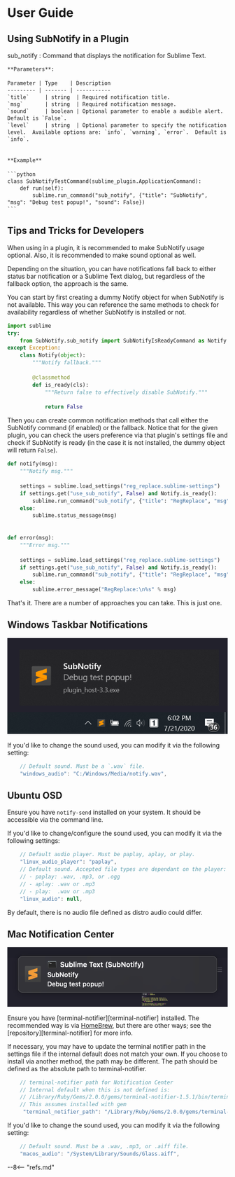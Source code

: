 # User Guide

## Using SubNotify in a Plugin

sub_notify
: 
    Command that displays the notification for Sublime Text.

    **Parameters**:

    Parameter | Type    | Description
    --------- | ------- | -----------
    `title`     | string  | Required notification title.
    `msg`       | string  | Required notification message.
    `sound`     | boolean | Optional parameter to enable a audible alert. Default is `False`.
    `level`     | string  | Optional parameter to specify the notification level.  Available options are: `info`, `warning`, `error`.  Default is `info`.


    **Example**

    ```python
    class SubNotifyTestCommand(sublime_plugin.ApplicationCommand):
        def run(self):
            sublime.run_command("sub_notify", {"title": "SubNotify", "msg": "Debug test popup!", "sound": False})
    ```

## Tips and Tricks for Developers

When using in a plugin, it is recommended to make SubNotify usage optional. Also, it is recommended to make sound
optional as well.

Depending on the situation, you can have notifications fall back to either status bar notification or a Sublime Text
dialog, but regardless of the fallback option, the approach is the same.

You can start by first creating a dummy Notify object for when SubNotify is not available.  This way you can reference
the same methods to check for availability regardless of whether SubNotify is installed or not.

```python
import sublime
try:
    from SubNotify.sub_notify import SubNotifyIsReadyCommand as Notify
except Exception:
    class Notify(object):
        """Notify fallback."""

        @classmethod
        def is_ready(cls):
            """Return false to effectively disable SubNotify."""

            return False
```

Then you can create common notification methods that call either the SubNotify command (if enabled) or the fallback.
Notice that for the given plugin, you can check the users preference via that plugin's settings file and check if
SubNotify is ready (in the case it is not installed, the dummy object will return `False`).

```python
def notify(msg):
    """Notify msg."""

    settings = sublime.load_settings("reg_replace.sublime-settings")
    if settings.get("use_sub_notify", False) and Notify.is_ready():
        sublime.run_command("sub_notify", {"title": "RegReplace", "msg": msg})
    else:
        sublime.status_message(msg)


def error(msg):
    """Error msg."""

    settings = sublime.load_settings("reg_replace.sublime-settings")
    if settings.get("use_sub_notify", False) and Notify.is_ready():
        sublime.run_command("sub_notify", {"title": "RegReplace", "msg": msg, "level": "error"})
    else:
        sublime.error_message("RegReplace:\n%s" % msg)
```

That's it.  There are a number of approaches you can take.  This is just one.

## Windows Taskbar Notifications

![Example Windows](images/example-win.png)

If you'd like to change the sound used, you can modify it via the following setting:

```js
    // Default sound. Must be a `.wav` file.
    "windows_audio": "C:/Windows/Media/notify.wav",
```

## Ubuntu OSD

Ensure you have `notify-send` installed on your system.  It should be accessible via the command line.

If you'd like to change/configure the sound used, you can modify it via the following settings:

```js
    // Default audio player. Must be paplay, aplay, or play.
    "linux_audio_player": "paplay",
    // Default sound. Accepted file types are dependant on the player:
    // - paplay: .wav, .mp3, or .ogg
    // - aplay: .wav or .mp3
    // - play:  .wav or .mp3
    "linux_audio": null,
```

By default, there is no audio file defined as distro audio could differ.

## Mac Notification Center

![Example macOS](images/example-macos.png)

Ensure you have [terminal-notifier][terminal-notifier] installed.  The recommended way is via [HomeBrew](https://brew.sh/),
but there are other ways; see the [repository][terminal-notifier] for more info.

If necessary, you may have to update the terminal notifier path in the settings file if the internal default does not
match your own. If you choose to install via another method, the path may be different. The path should be defined as
the absolute path to terminal-notifier.

```javascript
    // terminal-notifier path for Notification Center
    // Internal default when this is not defined is:
    // /Library/Ruby/Gems/2.0.0/gems/terminal-notifier-1.5.1/bin/terminal-notifier
    // This assumes installed with gem
     "terminal_notifier_path": "/Library/Ruby/Gems/2.0.0/gems/terminal-notifier-1.5.1/bin/terminal-notifier"
```

If you'd like to change the sound used, you can modify it via the following setting:

```js
    // Default sound. Must be a .wav, .mp3, or .aiff file.
    "macos_audio": "/System/Library/Sounds/Glass.aiff",
```

--8<-- "refs.md"
